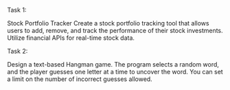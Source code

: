 Task 1:

Stock Portfolio Tracker
Create a stock portfolio tracking tool that allows users
to add, remove, and track the performance of their
stock investments. Utilize financial APIs for real-time
stock data.

Task 2:

Design a text-based Hangman game. The program
selects a random word, and the player guesses one
letter at a time to uncover the word. You can set a
limit on the number of incorrect guesses allowed.

